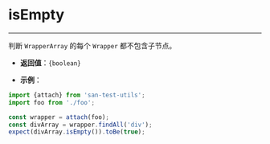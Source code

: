 # isEmpty
---

判断 `WrapperArray` 的每个 `Wrapper` 都不包含子节点。

* **返回值**：`{boolean}`

* **示例**：

```js
import {attach} from 'san-test-utils';
import foo from './foo';

const wrapper = attach(foo);
const divArray = wrapper.findAll('div');
expect(divArray.isEmpty()).toBe(true);
```
